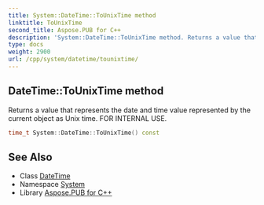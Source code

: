 ```yaml
---
title: System::DateTime::ToUnixTime method
linktitle: ToUnixTime
second_title: Aspose.PUB for C++
description: 'System::DateTime::ToUnixTime method. Returns a value that represents the date and time value represented by the current object as Unix time. FOR INTERNAL USE in C++.'
type: docs
weight: 2900
url: /cpp/system/datetime/tounixtime/
---
```

## DateTime::ToUnixTime method


Returns a value that represents the date and time value represented by the current object as Unix time. FOR INTERNAL USE.

```cpp
time_t System::DateTime::ToUnixTime() const
```

## See Also

* Class [DateTime](../)
* Namespace [System](../../)
* Library [Aspose.PUB for C++](../../../)
